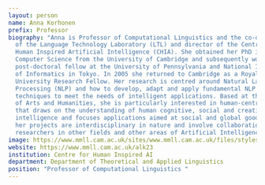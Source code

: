 ```yaml
---
layout: person
name: Anna Korhonen
prefix: Professor
biography: "Anna is Professor of Computational Linguistics and the co-director
  of the Language Technology Laboratory (LTL) and director of the Centre for
  Human Inspired Artificial Intelligence (CHIA). She obtained her PhD in
  Computer Science from the University of Cambridge and subsequently worked as a
  post-doctoral fellow at the University of Pennsylvania and National Institute
  of Informatics in Tokyo. In 2005 she returned to Cambridge as a Royal Society
  University Research Fellow. Her research is centred around Natural Language
  Processing (NLP) and how to develop, adapt and apply fundamental NLP
  techniques to meet the needs of intelligent applications. Based at the School
  of Arts and Humanities, she is particularly interested in human-centric NLP
  that draws on the understanding of human cognitive, social and creative
  intelligence and focuses applications aimed at social and global good. Many of
  her projects are interdisciplinary in nature and involve collaboration with
  researchers in other fields and other areas of Artificial Intelligence. "
image: https://www.mmll.cam.ac.uk/sites/www.mmll.cam.ac.uk/files/styles/leading/public/korhonen_anne_tal.jpeg?itok=7trtQNJc
website: https://www.mmll.cam.ac.uk/alk23
institution: Centre for Human Inspired AI
department: Department of Theoretical and Applied Linguistics
position: "Professor of Computational Linguistics "
---
```

